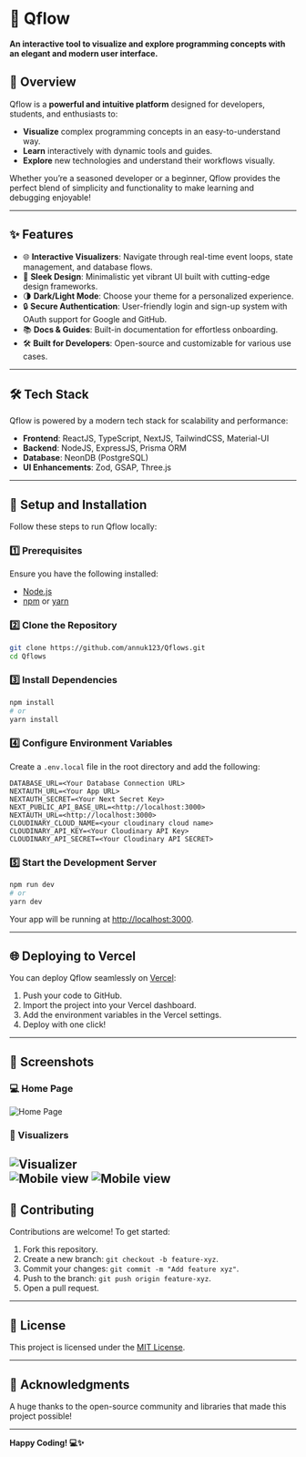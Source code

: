 # 🌟 **Qflow**  

**An interactive tool to visualize and explore programming concepts with an elegant and modern user interface.**  


## 🚀 **Overview**  

Qflow is a **powerful and intuitive platform** designed for developers, students, and enthusiasts to:  
- **Visualize** complex programming concepts in an easy-to-understand way.  
- **Learn** interactively with dynamic tools and guides.  
- **Explore** new technologies and understand their workflows visually.  

Whether you’re a seasoned developer or a beginner, Qflow provides the perfect blend of simplicity and functionality to make learning and debugging enjoyable!  

---

## ✨ **Features**  

- 🌐 **Interactive Visualizers**: Navigate through real-time event loops, state management, and database flows.  
- 🎨 **Sleek Design**: Minimalistic yet vibrant UI built with cutting-edge design frameworks.  
- 🌗 **Dark/Light Mode**: Choose your theme for a personalized experience.  
- 🔒 **Secure Authentication**: User-friendly login and sign-up system with OAuth support for Google and GitHub.  
- 📚 **Docs & Guides**: Built-in documentation for effortless onboarding.  
- 🛠️ **Built for Developers**: Open-source and customizable for various use cases.  

---

## 🛠 **Tech Stack**  

Qflow is powered by a modern tech stack for scalability and performance:  

- **Frontend**: ReactJS, TypeScript, NextJS, TailwindCSS, Material-UI  
- **Backend**: NodeJS, ExpressJS, Prisma ORM  
- **Database**: NeonDB (PostgreSQL)   
- **UI Enhancements**: Zod, GSAP, Three.js  

---

## 🚧 **Setup and Installation**  

Follow these steps to run Qflow locally:  

### 1️⃣ Prerequisites  
Ensure you have the following installed:  
- [Node.js](https://nodejs.org/)  
- [npm](https://www.npmjs.com/) or [yarn](https://yarnpkg.com/)  

### 2️⃣ Clone the Repository  
```bash  
git clone https://github.com/annuk123/Qflows.git  
cd Qflows  
```  

### 3️⃣ Install Dependencies  
```bash  
npm install  
# or  
yarn install  
```  

### 4️⃣ Configure Environment Variables  
Create a `.env.local` file in the root directory and add the following:  
```env  
DATABASE_URL=<Your Database Connection URL>  
NEXTAUTH_URL=<Your App URL>
NEXTAUTH_SECRET=<Your Next Secret Key>
NEXT_PUBLIC_API_BASE_URL=<http://localhost:3000>
NEXTAUTH_URL=<http://localhost:3000>
CLOUDINARY_CLOUD_NAME=<your cloudinary cloud name>
CLOUDINARY_API_KEY=<Your Cloudinary API Key>
CLOUDINARY_API_SECRET=<Your Cloudinary API SECRET>
```  

### 5️⃣ Start the Development Server  
```bash  
npm run dev  
# or  
yarn dev  
```  
Your app will be running at [http://localhost:3000](http://localhost:3000).  

---

## 🌐 **Deploying to Vercel**  

You can deploy Qflow seamlessly on [Vercel](https://vercel.com/):  
1. Push your code to GitHub.  
2. Import the project into your Vercel dashboard.  
3. Add the environment variables in the Vercel settings.  
4. Deploy with one click!  

---

## 📸 **Screenshots**  

### 💻 Home Page  
![Home Page](public/image.png)  

### 🎨 Visualizers  
![Visualizer](public/image-1.png)  
![Mobile view](public/image-2.png)
![Mobile view](public/image-3.png)
---

## 🤝 **Contributing**  

Contributions are welcome! To get started:  
1. Fork this repository.  
2. Create a new branch: `git checkout -b feature-xyz`.  
3. Commit your changes: `git commit -m "Add feature xyz"`.  
4. Push to the branch: `git push origin feature-xyz`.  
5. Open a pull request.  

---

## 📜 **License**  

This project is licensed under the [MIT License](./LICENSE).  

---

## 🙌 **Acknowledgments**  

A huge thanks to the open-source community and libraries that made this project possible!  

--- 

**Happy Coding! 💻✨**  
